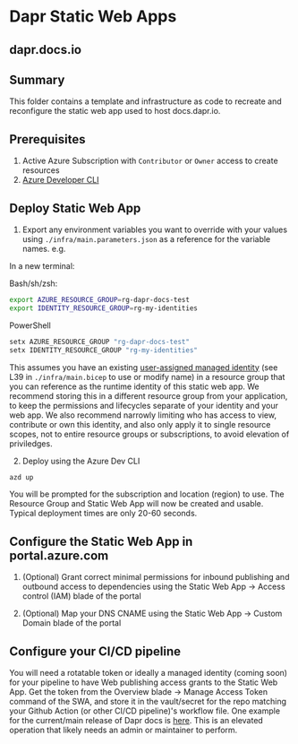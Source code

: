 # Dapr Static Web Apps
## dapr.docs.io

## Summary

This folder contains a template and infrastructure as code to recreate and reconfigure the static web app used to host docs.dapr.io.

## Prerequisites

1) Active Azure Subscription with `Contributor` or `Owner` access to create resources
2) [Azure Developer CLI](https://aka.ms/azd)

## Deploy Static Web App

1) Export any environment variables you want to override with your values using `./infra/main.parameters.json` as a reference for the variable names.  e.g.

In a new terminal:

Bash/sh/zsh:
```bash
export AZURE_RESOURCE_GROUP=rg-dapr-docs-test
export IDENTITY_RESOURCE_GROUP=rg-my-identities
```

PowerShell
```PowerShell
setx AZURE_RESOURCE_GROUP "rg-dapr-docs-test"
setx IDENTITY_RESOURCE_GROUP "rg-my-identities"
```

This assumes you have an existing [user-assigned managed identity](https://learn.microsoft.com/en-us/entra/identity/managed-identities-azure-resources/how-manage-user-assigned-managed-identities?pivots=identity-mi-methods-azp) (see L39 in `./infra/main.bicep` to use or modify name) in a resource group that you can reference as the runtime identity of this static web app.  We recommend storing this in a different resource group from your application, to keep the permissions and lifecycles separate of your identity and your web app.  We also recommend narrowly limiting who has access to view, contribute or own this identity, and also only apply it to single resource scopes, not to entire resource groups or subscriptions, to avoid elevation of priviledges.    

2) Deploy using the Azure Dev CLI

```bash
azd up
```
You will be prompted for the subscription and location (region) to use.  The Resource Group and Static Web App will now be created and usable.  Typical deployment times are only 20-60 seconds.  

## Configure the Static Web App in portal.azure.com

1) (Optional) Grant correct minimal permissions for inbound publishing and outbound access to dependencies using the Static Web App -> Access control (IAM) blade of the portal

2) (Optional) Map your DNS CNAME using the Static Web App -> Custom Domain blade of the portal

## Configure your CI/CD pipeline

You will need a rotatable token or ideally a managed identity (coming soon) for your pipeline to have Web publishing access grants to the Static Web App.  Get the token from the Overview blade -> Manage Access Token command of the SWA, and store it in the vault/secret for the repo matching your Github Action (or other CI/CD pipeline)'s workflow file.  One example for the current/main release of Dapr docs is [here](https://github.com/dapr/docs/blob/v1.13/.github/workflows/website-root.yml#L57).  This is an elevated operation that likely needs an admin or maintainer to perform. 
